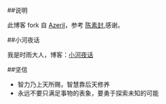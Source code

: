 ##说明


此博客 fork 自 [Azeril](http://azeril.me/)，参考 [陈素封](http://cnfeat.com),感谢。

##小河夜话

我是时雨大人，博客：[小河夜话](http://bigxiangbaobao.com)



##坚信

 - 智力乃上天所赐，智慧靠后天修养
 - 永远不要只满足事物的表象，要勇于探索未知的可能




